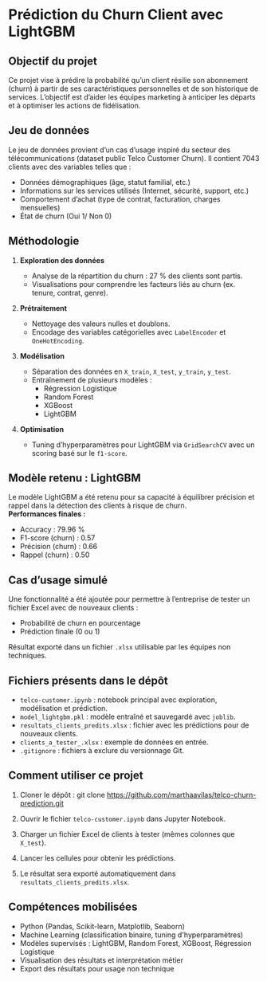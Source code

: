 # Prédiction du Churn Client avec LightGBM

## Objectif du projet

Ce projet vise à prédire la probabilité qu’un client résilie son abonnement (churn) à partir de ses caractéristiques personnelles et de son historique de services. L’objectif est d’aider les équipes marketing à anticiper les départs et à optimiser les actions de fidélisation.

## Jeu de données

Le jeu de données provient d’un cas d’usage inspiré du secteur des télécommunications (dataset public Telco Customer Churn). Il contient 7043 clients avec des variables telles que :
- Données démographiques (âge, statut familial, etc.)
- Informations sur les services utilisés (Internet, sécurité, support, etc.)
- Comportement d’achat (type de contrat, facturation, charges mensuelles)
- État de churn (Oui 1/ Non 0)

## Méthodologie

1. **Exploration des données**
   - Analyse de la répartition du churn : 27 % des clients sont partis.
   - Visualisations pour comprendre les facteurs liés au churn (ex. tenure, contrat, genre).

2. **Prétraitement**
   - Nettoyage des valeurs nulles et doublons.
   - Encodage des variables catégorielles avec `LabelEncoder` et `OneHotEncoding`.

3. **Modélisation**
   - Séparation des données en `X_train`, `X_test`, `y_train`, `y_test`.
   - Entraînement de plusieurs modèles : 
     - Régression Logistique
     - Random Forest
     - XGBoost
     - LightGBM

4. **Optimisation**
   - Tuning d’hyperparamètres pour LightGBM via `GridSearchCV` avec un scoring basé sur le `f1-score`.

## Modèle retenu : LightGBM

Le modèle LightGBM a été retenu pour sa capacité à équilibrer précision et rappel dans la détection des clients à risque de churn.  
**Performances finales :**
- Accuracy : 79.96 %
- F1-score (churn) : 0.57
- Précision (churn) : 0.66
- Rappel (churn) : 0.50

## Cas d’usage simulé

Une fonctionnalité a été ajoutée pour permettre à l’entreprise de tester un fichier Excel avec de nouveaux clients :
- Probabilité de churn en pourcentage
- Prédiction finale (0 ou 1)

Résultat exporté dans un fichier `.xlsx` utilisable par les équipes non techniques.

## Fichiers présents dans le dépôt

- `telco-customer.ipynb` : notebook principal avec exploration, modélisation et prédiction.
- `model_lightgbm.pkl` : modèle entraîné et sauvegardé avec `joblib`.
- `resultats_clients_predits.xlsx` : fichier avec les prédictions pour de nouveaux clients.
- `clients_a_tester_.xlsx` : exemple de données en entrée.
- `.gitignore` : fichiers à exclure du versionnage Git.

## Comment utiliser ce projet

1. Cloner le dépôt : git clone https://github.com/marthaavilas/telco-churn-prediction.git

2. Ouvrir le fichier `telco-customer.ipynb` dans Jupyter Notebook.
3. Charger un fichier Excel de clients à tester (mêmes colonnes que `X_test`).
4. Lancer les cellules pour obtenir les prédictions.
5. Le résultat sera exporté automatiquement dans `resultats_clients_predits.xlsx`.

## Compétences mobilisées

- Python (Pandas, Scikit-learn, Matplotlib, Seaborn)
- Machine Learning (classification binaire, tuning d'hyperparamètres)
- Modèles supervisés : LightGBM, Random Forest, XGBoost, Régression Logistique
- Visualisation des résultats et interprétation métier
- Export des résultats pour usage non technique
